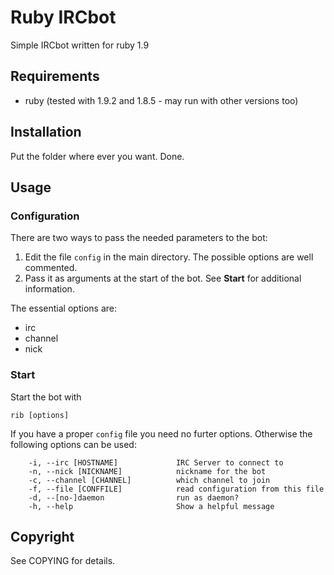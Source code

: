 Ruby IRCbot
===========

Simple IRCbot written for ruby 1.9


## Requirements

* ruby (tested with 1.9.2 and 1.8.5 - may run with other versions too)


## Installation

Put the folder where ever you want.
Done.


## Usage

### Configuration

There are two ways to pass the needed parameters to the bot:

1. Edit the file `config` in the main directory. The possible options are well commented.
1. Pass it as arguments at the start of the bot. See **Start** for additional information.

The essential options are:

* irc
* channel
* nick


### Start

Start the bot with

    rib [options]

If you have a proper `config` file you need no furter options. Otherwise the following options can be used:

        -i, --irc [HOSTNAME]             IRC Server to connect to
        -n, --nick [NICKNAME]            nickname for the bot
        -c, --channel [CHANNEL]          which channel to join
        -f, --file [CONFFILE]            read configuration from this file
        -d, --[no-]daemon                run as daemon?
        -h, --help                       Show a helpful message


Copyright
---------

See COPYING for details.
